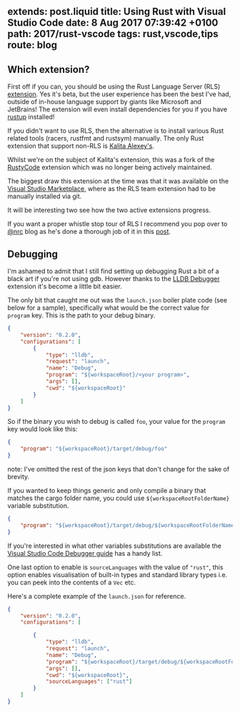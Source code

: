 extends: post.liquid
title: Using Rust with Visual Studio Code 
date: 8 Aug 2017 07:39:42 +0100
path: 2017/rust-vscode
tags: rust,vscode,tips
route: blog
---

## Which extension?

First off if you can, you should be using the Rust Language Server (RLS) [extension](https://marketplace.visualstudio.com/items?itemName=rust-lang.rust). Yes it's beta, but the user experience has been the best I've had, outside of in-house language support by giants like Microsoft and JetBrains! The extension will even install dependencies for you if you have [rustup](http://rustup.rs/) installed!

If you didn't want to use RLS, then the alternative is to install various Rust related tools (racers, rustfmt and rustsym) manually. The only Rust extension that support non-RLS is [Kalita Alexey's](https://github.com/editor-rs/vscode-rust/blob/master/doc/legacy_mode/main.md).

Whilst we're on the subject of Kalita's extension, this was a fork of the [RustyCode](https://marketplace.visualstudio.com/items?itemName=saviorisdead.RustyCode) extension which was no longer being actively maintained.

The biggest draw this extension at the time was that it was available on the [Visual Studio Marketplace](https://marketplace.visualstudio.com/), where as the RLS team extension had to be manually installed via git.

It will be interesting two see how the two active extensions progress.

If you want a proper whistle stop tour of RLS I recommend you pop over to [@nrc](https://users.rust-lang.org/u/nrc) blog as he's done a thorough job of it in this [post](http://www.ncameron.org/blog/what-the-rls-can-do/). 

## Debugging

I'm ashamed to admit that I still find setting up debugging Rust a bit of a black art if you're not using gdb. However thanks to the [LLDB
Debugger](https://marketplace.visualstudio.com/items?itemName=vadimcn.vscode-lldb) extension it's become a little bit easier.

The only bit that caught me out was the `launch.json` boiler plate code (see below for a sample), specifically what would be the correct value for `program` key. This is the path to your debug binary.

```json
{
    "version": "0.2.0",
    "configurations": [
        {
            "type": "lldb",
            "request": "launch",
            "name": "Debug",
            "program": "${workspaceRoot}/<your program>",
            "args": [],
            "cwd": "${workspaceRoot}"
        }
    ]
}
```

So if the binary you wish to debug is called `foo`, your value for the `program` key would look like this:

```json
{
    "program": "${workspaceRoot}/target/debug/foo"
}
```

note: I've omitted the rest of the json keys that don't change for the sake of brevity.

If you wanted to keep things generic and only compile a binary that matches the cargo folder name, you could use `${workspaceRootFolderName}` variable substitution.

```json
{
    "program": "${workspaceRoot}/target/debug/${workspaceRootFolderName}",
}
```

If you're interested in what other variables substitutions are available the [Visual Studio Code Debugger
guide](https://code.visualstudio.com/Docs/editor/debugging#_variable-substitution) has a handy list.

One last option to enable is `sourceLanguages` with the value of `"rust"`, this option enables visualisation of built-in types and standard library types i.e. you can peek into the contents of a `Vec` etc.


Here's a complete example of the `launch.json` for reference.

```json
{
    "version": "0.2.0",
    "configurations": [

        {
            "type": "lldb",
            "request": "launch",
            "name": "Debug",
            "program": "${workspaceRoot}/target/debug/${workspaceRootFolderName}",
            "args": [],
            "cwd": "${workspaceRoot}",
            "sourceLanguages": ["rust"]
        }
    ]
}
```

